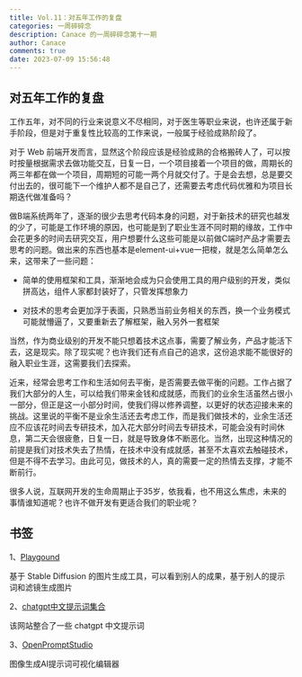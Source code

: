 ```yaml
---
title: Vol.11：对五年工作的复盘
categories: 一周碎碎念
description: Canace 的一周碎碎念第十一期
author: Canace
comments: true
date: 2023-07-09 15:56:48
---
```

## 对五年工作的复盘

工作五年，对不同的行业来说意义不尽相同，对于医生等职业来说，也许还属于新手阶段，但是对于重复性比较高的工作来说，一般属于经验成熟阶段了。

对于 Web 前端开发而言，显然这个阶段应该是经验成熟的合格搬砖人了，可以按时按量根据需求去做功能交互，日复一日，一个项目接着一个项目的做，周期长的两三年都在做一个项目，周期短的可能一两个月就交付了。于是会去想，总是要交付出去的，很可能下一个维护人都不是自己了，还需要去考虑代码优雅和为项目长期迭代做准备吗？

做B端系统两年了，逐渐的很少去思考代码本身的问题，对于新技术的研究也越发的少了，可能是工作环境的原因，也可能是到了职业生涯不同时期的缘故，工作中会花更多的时间去研究交互，用户想要什么这些可能是以前做C端时产品才需要去思考的问题。做出来的东西也基本是element-ui+vue一把梭，就是怎么简单怎么来，这带来了一些问题：

- 简单的使用框架和工具，渐渐地会成为只会使用工具的用户级别的开发，类似拼高达，组件人家都封装好了，只管发挥想象力

- 对技术的思考会更加浮于表面，只熟悉当前业务相关的东西，换一个业务模式可能就懵逼了，又要重新去了解框架，融入另外一套框架

当然，作为商业级别的开发不能只想着技术这点事，需要了解业务，产品才能活下去，这是现实。除了现实呢？也许我们还有点自己的追求，这份追求能不能很好的融入职业生涯，这需要我们去探索。

近来，经常会思考工作和生活如何去平衡，是否需要去做平衡的问题。工作占据了我们大部分的人生，可以给我们带来金钱和成就感，而我们的业余生活虽然占很小一部分，但正是这一小部分时间，使我们得以修养调整，以更好的状态迎接未来的挑战。这里说的平衡不是业余生活还去考虑工作，而是我们做技术的，业余生活还应不应该花时间去专研技术，加入花大部分时间去专研技术，可能会没有时间休息，第二天会很疲惫，日复一日，就是导致身体不断恶化。当然，出现这种情况的前提是我们对技术失去了热情，在技术中没有成就感，甚至不太喜欢去触碰技术，但是不得不去学习。由此可见，做技术的人，真的需要一定的热情去支撑，才能不断前行。

很多人说，互联网开发的生命周期止于35岁，依我看，也不用这么焦虑，未来的事情谁知道呢？也许不做开发有更适合我们的职业呢？

## 书签

1、[Playgound](https://playgroundai.com/feed)

基于 Stable Diffusion 的图片生成工具，可以看到别人的成果，基于别人的提示词和滤镜生成图片

2、[chatgpt中文提示词集合](https://www.quanzhan.co/ai/chatgpt-prompts/)

该网站整合了一些 chatgpt 中文提示词

3、[OpenPromptStudio](https://moonvy.com/apps/ops/)

图像生成AI提示词可视化编辑器